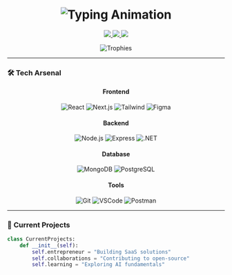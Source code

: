 <h1 align="center">
  <img src="https://readme-typing-svg.demolab.com?font=Fira+Code&weight=600&size=30&duration=4000&pause=1000&color=00F0FF&center=true&vCenter=true&width=500&height=70&lines=Hey+👋,+I'm+Zakaria+Boulsane;Full-Stack+Dev+🚀;UI%2FUX+Designer+🎨;Tech+Entrepreneur+💡" alt="Typing Animation" />
</h1>

<p align="center">
  <a href="https://zakaria-bls.github.io/Portfolio/" target="_blank">
    <img src="https://img.shields.io/badge/🚀_Portfolio-000000?style=for-the-badge&logo=vercel&logoColor=white" />
  </a>
  <a href="mailto:zakariaboulsane@gmail.com">
    <img src="https://img.shields.io/badge/📩_Contact-D14836?style=for-the-badge&logo=gmail&logoColor=white" />
  </a>
  <a href="https://linkedin.com/in/zakaria-boulsane-a6044a21b" target="_blank">
    <img src="https://img.shields.io/badge/💼_LinkedIn-0A66C2?style=for-the-badge&logo=linkedin&logoColor=white" />
  </a>
</p>

<div align="center">
  <img src="https://github-profile-trophy.vercel.app/?username=zakaria-bls&theme=onedark&row=2&column=4&margin-w=15&margin-h=15" alt="Trophies" />
</div>

---

### 🛠 **Tech Arsenal**

<div align="center">
  
#### **Frontend**  
![React](https://img.shields.io/badge/React-61DAFB?style=for-the-badge&logo=react&logoColor=black&labelColor=000)
![Next.js](https://img.shields.io/badge/Next.js-000000?style=for-the-badge&logo=next.js&logoColor=white)
![Tailwind](https://img.shields.io/badge/Tailwind-06B6D4?style=for-the-badge&logo=tailwindcss&logoColor=white&labelColor=000)
![Figma](https://img.shields.io/badge/Figma-F24E1E?style=for-the-badge&logo=figma&logoColor=white)

#### **Backend**  
![Node.js](https://img.shields.io/badge/Node.js-339933?style=for-the-badge&logo=nodedotjs&logoColor=white&labelColor=000)
![Express](https://img.shields.io/badge/Express-000000?style=for-the-badge&logo=express&logoColor=white)
![.NET](https://img.shields.io/badge/.NET-512BD4?style=for-the-badge&logo=dotnet&logoColor=white)

#### **Database**  
![MongoDB](https://img.shields.io/badge/MongoDB-47A248?style=for-the-badge&logo=mongodb&logoColor=white&labelColor=000)
![PostgreSQL](https://img.shields.io/badge/PostgreSQL-4169E1?style=for-the-badge&logo=postgresql&logoColor=white)

#### **Tools**  
![Git](https://img.shields.io/badge/Git-F05032?style=for-the-badge&logo=git&logoColor=white&labelColor=000)
![VSCode](https://img.shields.io/badge/VSCode-007ACC?style=for-the-badge&logo=visualstudiocode&logoColor=white)
![Postman](https://img.shields.io/badge/Postman-FF6C37?style=for-the-badge&logo=postman&logoColor=white)

</div>

---

### 🚧 **Current Projects**
```python
class CurrentProjects:
    def __init__(self):
        self.entrepreneur = "Building SaaS solutions"
        self.collaborations = "Contributing to open-source"
        self.learning = "Exploring AI fundamentals"
